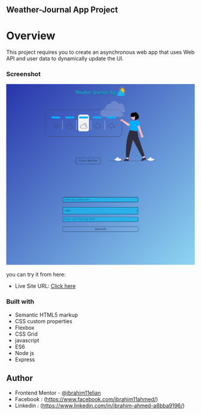 ## Weather-Journal App Project

# Overview

This project requires you to create an asynchronous web app that uses Web API and user data to dynamically update the UI.

### Screenshot

![screenshot](website/images/screenshot.png "screenshot")

you can try it from here:

- Live Site URL: [Click here](https://weather-journal-app-x9ih.onrender.com/)

### Built with

- Semantic HTML5 markup
- CSS custom properties
- Flexbox
- CSS Grid
- javascript
- ES6
- Node js
- Express

## Author

- Frontend Mentor - [@ibrahim11elian](https://www.frontendmentor.io/profile/ibrahim11elian)
- Facebook : (https://www.facebook.com/ibrahim11ahmed/)
- Linkedin : (https://www.linkedin.com/in/ibrahim-ahmed-a8bba9196/)
